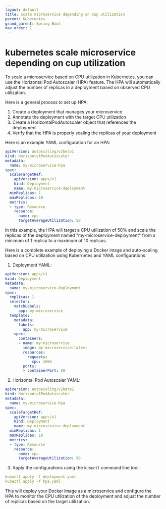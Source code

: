 ```yaml
---
layout: default
title: Scale microservice depending on cup utilization
parent: Kubernetes
grand_parent: Spring Boot
nav_order: 1
---
```

# kubernetes scale microservice depending on cup utilization  
To scale a microservice based on CPU utilization in Kubernetes, you can use the Horizontal Pod Autoscaler (HPA) feature. The HPA will automatically adjust the number of replicas in a deployment based on observed CPU utilization.

Here is a general process to set up HPA:

1. Create a deployment that manages your microservice
2. Annotate the deployment with the target CPU utilization
3. Create a HorizontalPodAutoscaler object that references the deployment
4. Verify that the HPA is properly scaling the replicas of your deployment

Here is an example YAML configuration for an HPA:
```yaml
apiVersion: autoscaling/v2beta1
kind: HorizontalPodAutoscaler
metadata:
  name: my-microservice-hpa
spec:
  scaleTargetRef:
    apiVersion: apps/v1
    kind: Deployment
    name: my-microservice-deployment
  minReplicas: 1
  maxReplicas: 10
  metrics:
  - type: Resource
    resource:
      name: cpu
      targetAverageUtilization: 50
```

In this example, the HPA will target a CPU utilization of 50% and scale the replicas of the deployment named "my-microservice-deployment" from a minimum of 1 replica to a maximum of 10 replicas.

Here is a complete example of deploying a Docker image and auto-scaling based on CPU utilization using Kubernetes and YAML configurations:

1. Deployment YAML:
```yaml
apiVersion: apps/v1
kind: Deployment
metadata:
  name: my-microservice-deployment
spec:
  replicas: 1
  selector:
    matchLabels:
      app: my-microservice
  template:
    metadata:
      labels:
        app: my-microservice
    spec:
      containers:
      - name: my-microservice
        image: my-microservice:latest
        resources:
          requests:
            cpu: 100m
        ports:
        - containerPort: 80
```
2. Horizontal Pod Autoscaler YAML:
```yaml
apiVersion: autoscaling/v2beta1
kind: HorizontalPodAutoscaler
metadata:
  name: my-microservice-hpa
spec:
  scaleTargetRef:
    apiVersion: apps/v1
    kind: Deployment
    name: my-microservice-deployment
  minReplicas: 1
  maxReplicas: 10
  metrics:
  - type: Resource
    resource:
      name: cpu
      targetAverageUtilization: 50
```
3. Apply the configurations using the `kubectl` command line tool:
```yaml
kubectl apply -f deployment.yaml
kubectl apply -f hpa.yaml
```
This will deploy your Docker image as a microservice and configure the HPA to monitor the CPU utilization of the deployment and adjust the number of replicas based on the target utilization.







